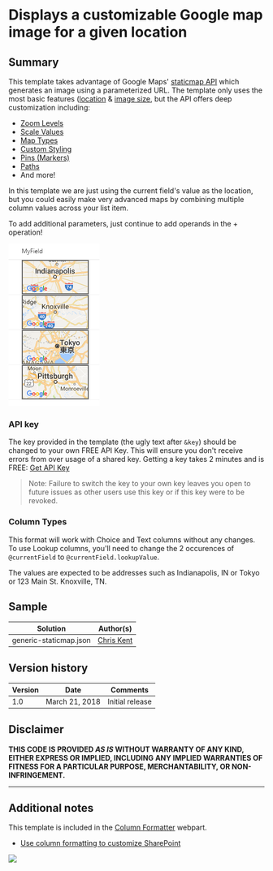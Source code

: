# Displays a customizable Google map image for a given location

## Summary
This template takes advantage of Google Maps' [staticmap API](https://developers.google.com/maps/documentation/static-maps/) which generates an image using a parameterized URL. The template only uses the most basic features ([location](https://developers.google.com/maps/documentation/static-maps/intro#Locations) & [image size](https://developers.google.com/maps/documentation/static-maps/intro#Imagesizes), but the API offers deep customization including:

- [Zoom Levels](https://developers.google.com/maps/documentation/static-maps/intro#Zoomlevels)
- [Scale Values](https://developers.google.com/maps/documentation/static-maps/intro#scale_values)
- [Map Types](https://developers.google.com/maps/documentation/static-maps/intro#MapTypes)
- [Custom Styling](https://developers.google.com/maps/documentation/static-maps/styling)
- [Pins (Markers)](https://developers.google.com/maps/documentation/static-maps/intro#Markers)
- [Paths](https://developers.google.com/maps/documentation/static-maps/intro#Paths)
- And more!

In this template we are just using the current field's value as the location, but you could easily make very advanced maps by combining multiple column values across your list item.

To add additional parameters, just continue to add operands in the + operation!

![screenshot of the sample](./screenshot.png)

### API key

The key provided in the template (the ugly text after `&key`) should be changed to your own FREE API Key. This will ensure you don't receive errors from over usage of a shared key. Getting a key takes 2 minutes and is FREE: [Get API Key](https://developers.google.com/maps/documentation/static-maps/get-api-key)

>Note: Failure to switch the key to your own key leaves you open to future issues as other users use this key or if this key were to be revoked.

### Column Types
This format will work with Choice and Text columns without any changes. To use Lookup columns, you'll need to change the 2 occurences of `@currentField` to `@currentField.lookupValue`.

The values are expected to be addresses such as Indianapolis, IN or Tokyo or 123 Main St. Knoxville, TN.

## Sample

Solution|Author(s)
--------|---------
generic-staticmap.json | [Chris Kent](https://twitter.com/thechriskent)

## Version history

Version|Date|Comments
-------|----|--------
1.0|March 21, 2018|Initial release

## Disclaimer
**THIS CODE IS PROVIDED *AS IS* WITHOUT WARRANTY OF ANY KIND, EITHER EXPRESS OR IMPLIED, INCLUDING ANY IMPLIED WARRANTIES OF FITNESS FOR A PARTICULAR PURPOSE, MERCHANTABILITY, OR NON-INFRINGEMENT.**

---

## Additional notes
This template is included in the [Column Formatter](https://github.com/SharePoint/sp-dev-solutions/blob/master/solutions/ColumnFormatter/README.md) webpart.

- [Use column formatting to customize SharePoint](https://docs.microsoft.com/en-us/sharepoint/dev/declarative-customization/column-formatting)

<img src="https://telemetry.sharepointpnp.com/sp-dev-column-formatting/samples/generic-staticmap" />